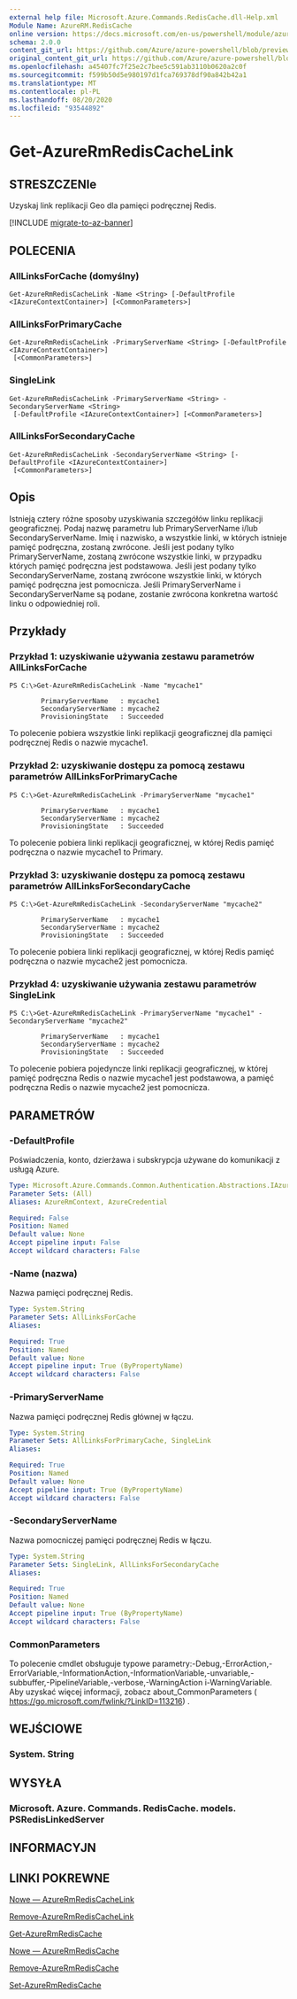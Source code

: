 ```yaml
---
external help file: Microsoft.Azure.Commands.RedisCache.dll-Help.xml
Module Name: AzureRM.RedisCache
online version: https://docs.microsoft.com/en-us/powershell/module/azurerm.rediscache/get-azurermrediscachelink
schema: 2.0.0
content_git_url: https://github.com/Azure/azure-powershell/blob/preview/src/ResourceManager/RedisCache/Commands.RedisCache/help/Get-AzureRmRedisCacheLink.md
original_content_git_url: https://github.com/Azure/azure-powershell/blob/preview/src/ResourceManager/RedisCache/Commands.RedisCache/help/Get-AzureRmRedisCacheLink.md
ms.openlocfilehash: a45407fc7f25e2c7bee5c591ab3110b0620a2c0f
ms.sourcegitcommit: f599b50d5e980197d1fca769378df90a842b42a1
ms.translationtype: MT
ms.contentlocale: pl-PL
ms.lasthandoff: 08/20/2020
ms.locfileid: "93544892"
---
```

# Get-AzureRmRedisCacheLink

## STRESZCZENIe
Uzyskaj link replikacji Geo dla pamięci podręcznej Redis.

[!INCLUDE [migrate-to-az-banner](../../includes/migrate-to-az-banner.md)]

## POLECENIA

### AllLinksForCache (domyślny)
```
Get-AzureRmRedisCacheLink -Name <String> [-DefaultProfile <IAzureContextContainer>] [<CommonParameters>]
```

### AllLinksForPrimaryCache
```
Get-AzureRmRedisCacheLink -PrimaryServerName <String> [-DefaultProfile <IAzureContextContainer>]
 [<CommonParameters>]
```

### SingleLink
```
Get-AzureRmRedisCacheLink -PrimaryServerName <String> -SecondaryServerName <String>
 [-DefaultProfile <IAzureContextContainer>] [<CommonParameters>]
```

### AllLinksForSecondaryCache
```
Get-AzureRmRedisCacheLink -SecondaryServerName <String> [-DefaultProfile <IAzureContextContainer>]
 [<CommonParameters>]
```

## Opis
Istnieją cztery różne sposoby uzyskiwania szczegółów linku replikacji geograficznej. Podaj nazwę parametru lub PrimaryServerName i/lub SecondaryServerName. Imię i nazwisko, a wszystkie linki, w których istnieje pamięć podręczna, zostaną zwrócone. Jeśli jest podany tylko PrimaryServerName, zostaną zwrócone wszystkie linki, w przypadku których pamięć podręczna jest podstawowa. Jeśli jest podany tylko SecondaryServerName, zostaną zwrócone wszystkie linki, w których pamięć podręczna jest pomocnicza. Jeśli PrimaryServerName i SecondaryServerName są podane, zostanie zwrócona konkretna wartość linku o odpowiedniej roli. 

## Przykłady

### Przykład 1: uzyskiwanie używania zestawu parametrów AllLinksForCache
```
PS C:\>Get-AzureRmRedisCacheLink -Name "mycache1"

        PrimaryServerName   : mycache1
        SecondaryServerName : mycache2
        ProvisioningState   : Succeeded
```

To polecenie pobiera wszystkie linki replikacji geograficznej dla pamięci podręcznej Redis o nazwie mycache1.

### Przykład 2: uzyskiwanie dostępu za pomocą zestawu parametrów AllLinksForPrimaryCache
```
PS C:\>Get-AzureRmRedisCacheLink -PrimaryServerName "mycache1"

        PrimaryServerName   : mycache1
        SecondaryServerName : mycache2
        ProvisioningState   : Succeeded
```

To polecenie pobiera linki replikacji geograficznej, w której Redis pamięć podręczna o nazwie mycache1 to Primary.

### Przykład 3: uzyskiwanie dostępu za pomocą zestawu parametrów AllLinksForSecondaryCache
```
PS C:\>Get-AzureRmRedisCacheLink -SecondaryServerName "mycache2"

        PrimaryServerName   : mycache1
        SecondaryServerName : mycache2
        ProvisioningState   : Succeeded
```

To polecenie pobiera linki replikacji geograficznej, w której Redis pamięć podręczna o nazwie mycache2 jest pomocnicza.

### Przykład 4: uzyskiwanie używania zestawu parametrów SingleLink
```
PS C:\>Get-AzureRmRedisCacheLink -PrimaryServerName "mycache1" -SecondaryServerName "mycache2"

        PrimaryServerName   : mycache1
        SecondaryServerName : mycache2
        ProvisioningState   : Succeeded
```

To polecenie pobiera pojedyncze linki replikacji geograficznej, w której pamięć podręczna Redis o nazwie mycache1 jest podstawowa, a pamięć podręczna Redis o nazwie mycache2 jest pomocnicza.

## PARAMETRÓW

### -DefaultProfile
Poświadczenia, konto, dzierżawa i subskrypcja używane do komunikacji z usługą Azure.

```yaml
Type: Microsoft.Azure.Commands.Common.Authentication.Abstractions.IAzureContextContainer
Parameter Sets: (All)
Aliases: AzureRmContext, AzureCredential

Required: False
Position: Named
Default value: None
Accept pipeline input: False
Accept wildcard characters: False
```

### -Name (nazwa)
Nazwa pamięci podręcznej Redis.

```yaml
Type: System.String
Parameter Sets: AllLinksForCache
Aliases:

Required: True
Position: Named
Default value: None
Accept pipeline input: True (ByPropertyName)
Accept wildcard characters: False
```

### -PrimaryServerName
Nazwa pamięci podręcznej Redis głównej w łączu.

```yaml
Type: System.String
Parameter Sets: AllLinksForPrimaryCache, SingleLink
Aliases:

Required: True
Position: Named
Default value: None
Accept pipeline input: True (ByPropertyName)
Accept wildcard characters: False
```

### -SecondaryServerName
Nazwa pomocniczej pamięci podręcznej Redis w łączu.

```yaml
Type: System.String
Parameter Sets: SingleLink, AllLinksForSecondaryCache
Aliases:

Required: True
Position: Named
Default value: None
Accept pipeline input: True (ByPropertyName)
Accept wildcard characters: False
```

### CommonParameters
To polecenie cmdlet obsługuje typowe parametry:-Debug,-ErrorAction,-ErrorVariable,-InformationAction,-InformationVariable,-unvariable,-subbuffer,-PipelineVariable,-verbose,-WarningAction i-WarningVariable. Aby uzyskać więcej informacji, zobacz about_CommonParameters ( https://go.microsoft.com/fwlink/?LinkID=113216) .

## WEJŚCIOWE

### System. String

## WYSYŁA

### Microsoft. Azure. Commands. RedisCache. models. PSRedisLinkedServer

## INFORMACYJN

## LINKI POKREWNE

[Nowe — AzureRmRedisCacheLink](./New-AzureRmRedisCacheLink.md)

[Remove-AzureRmRedisCacheLink](./Remove-AzureRmRedisCacheLink.md)

[Get-AzureRmRedisCache](./Get-AzureRmRedisCache.md)

[Nowe — AzureRmRedisCache](./New-AzureRmRedisCache.md)

[Remove-AzureRmRedisCache](./Remove-AzureRmRedisCache.md)

[Set-AzureRmRedisCache](./Set-AzureRmRedisCache.md)
